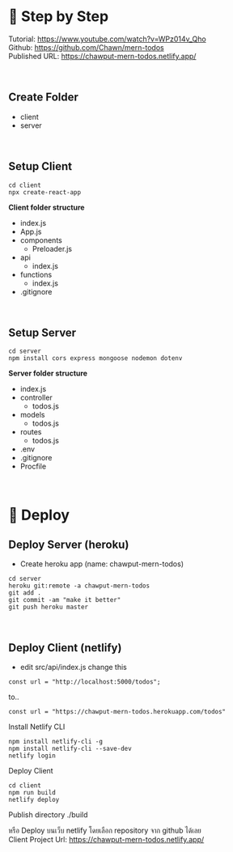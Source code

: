 # 📒 Step by Step

Tutorial: https://www.youtube.com/watch?v=WPz014v_Qho  
Github: https://github.com/Chawn/mern-todos  
Published URL: https://chawput-mern-todos.netlify.app/  

<br/>

## Create Folder
- client
- server   

<br/>

## Setup Client 
```console
cd client
npx create-react-app
```
**Client folder structure**
- index.js
- App.js
- components
  - Preloader.js
- api
  - index.js
- functions
  - index.js
- .gitignore

<br/>

## Setup Server
```console
cd server
npm install cors express mongoose nodemon dotenv
```
**Server folder structure**
- index.js
- controller
  - todos.js
- models
  - todos.js
- routes
  - todos.js
- .env
- .gitignore
- Procfile

<br/>


# 🚀 Deploy
## Deploy Server (heroku)
- Create heroku app (name: chawput-mern-todos)

```
cd server
heroku git:remote -a chawput-mern-todos
git add .
git commit -am "make it better"
git push heroku master
```

<br/>

## Deploy Client (netlify)
- edit src/api/index.js
change this 
```
const url = "http://localhost:5000/todos";
```
to..
```
const url = "https://chawput-mern-todos.herokuapp.com/todos"
```

Install Netlify CLI
```
npm install netlify-cli -g
npm install netlify-cli --save-dev
netlify login
```


Deploy Client
```
cd client
npm run build
netlify deploy
```
Publish directory ./build  
  
หรือ Deploy บนเว็บ netlify โดยเลือก repository จาก github ได้เลย  
Client Project Url: https://chawput-mern-todos.netlify.app/